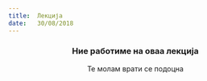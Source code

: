 ```yaml
---
title:  Лекција
date:   30/08/2018
---
```


### <center>Ние работиме на оваа лекција</center>
<center>Те молам врати се подоцна</center>